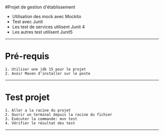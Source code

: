 #Projet de gestion d'établissement


* Utilisation des mock avec Mockito
* Test avec Junit
* Les test de services utilisent Junit 4
* Les autres test utilisent Junit5
___

 # Pré-requis
 
    1. Utiliser une jdk 15 pour le projet
    2. Avoir Maven d'installer sur le poste
    
---

# Test projet

    1. Aller a la racine du projet
    2. Ouvrir un terminal depuis la racine du fichier
    3. Exécuter la commande: mvn test
    4. Vérifier le résultat des test
   
---
